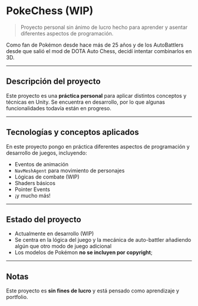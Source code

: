# PokeChess (WIP)

> Proyecto personal sin ánimo de lucro hecho para aprender y asentar diferentes aspectos de programación.

Como fan de Pokémon desde hace más de 25 años y de los AutoBattlers desde que salió el mod de DOTA Auto Chess, decidí intentar combinarlos en 3D.  

---

## Descripción del proyecto
Este proyecto es una **práctica personal** para aplicar distintos conceptos y técnicas en Unity. Se encuentra en desarrollo, por lo que algunas funcionalidades todavía están en progreso.  

---

## Tecnologías y conceptos aplicados
En este proyecto pongo en práctica diferentes aspectos de programación y desarrollo de juegos, incluyendo:

- Eventos de animación
- `NavMeshAgent` para movimiento de personajes
- Lógicas de combate (WIP)
- Shaders básicos
- Pointer Events
- ¡y mucho más!

---

## Estado del proyecto
- Actualmente en desarrollo (WIP)  
- Se centra en la lógica del juego y la mecánica de auto-battler añadiendo algún que otro modo de juego adicional 
- Los modelos de Pokémon **no se incluyen por copyright**;
---

## Notas
Este proyecto es **sin fines de lucro** y está pensado como aprendizaje y portfolio.  
